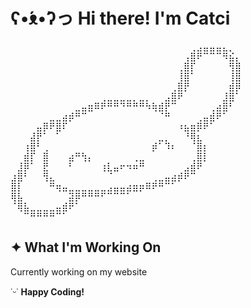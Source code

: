 # ʕ•́ᴥ•̀ʔっ Hi there! I'm **Catci**
<pre>
⠀⠀⠀⠀⠀⠀⠀⠀⠀⠀⠀⠀⠀⠀⠀⠀⠀⠀⠀⠀⠀⠀⠀⠀⠀⠀⠀⠀⢀⣠⣤⣤⣤⣄⡀⠀
⠀⠀⠀⠀⠀⠀⠀⠀⠀⠀⠀⠀⠀⠀⠀⠀⠀⠀⠀⠀⠀⠀⠀⠀⠀⠀⠀⢠⣿⠟⠉⠉⠉⠻⣮⡄
⠀⠀⠀⠀⠀⠀⠀⠀⠀⠀⠀⠀⠀⠀⠀⠀⠀⠀⠀⠀⠀⠀⠀⠀⠀⠀⢀⣿⡏⠀⠀⠀⠀⠀⢻⣿
⠀⠀⠀⠀⠀⠀⠀⠀⠀⠀⠀⠀⠀⠀⠀⠀⠀⠀⠀⠀⠀⠀⠀⠀⠀⠀⢸⣿⠁⠀⠀⠀⠀⠀⢸⣿
⠀⠀⠀⠀⠀⠀⠀⠀⠀⠀⠀⠀⠀⠀⠀⠀⠀⠀⠀⠀⠀⠀⠀⠀⠀⢀⣿⡟⠀⠀⠀⠀⠀⠀⣾⡿
⠀⠀⠀⠀⠀⠀⠀⠀⠀⠀⠀⠀⠀⠀⢀⣀⣀⣀⣀⡀⣀⡀⠀⠀⣠⣿⠟⠀⠀⠀⠀⠀⠀⣸⣿⠁
⠀⠀⠀⠀⠀⠀⠀⠀⠀⠀⣀⣤⣶⠿⠟⠛⠛⠙⠛⠛⠛⠳⢷⣾⡟⠉⠀⠀⠀⠀⠀⢀⣴⣿⠃⠀
⠀⠀⠀⠀⠀⠀⣀⣀⣴⡾⠛⠉⠀⠀⠀⠀⠀⠀⠀⠀⠀⠀⠀⠈⠛⠀⠀⠀⠀⢀⣤⣾⠟⠁⠀⠀
⠀⠀⠀⠀⣤⡿⠟⣿⠏⠀⠀⠀⠀⠀⠀⠀⠀⠀⠀⠀⠀⠀⠀⠀⠀⠀⠰⣦⣶⡿⠟⠁⠀⠀⠀⠀
⠀⠀⠀⣼⡟⠁⠀⠁⠀⠀⠀⠀⠀⠀⠀⠀⠀⠀⠀⠀⠀⠀⠀⣀⡀⠀⠀⠘⢿⣆⠀⠀⠀⠀⠀⠀
⠀⠀⢰⣿⠃⢀⠀⠀⠀⠀⠀⠀⠀⠀⠀⠀⠀⠀⠀⠀⠀⠀⡾⠁⠹⠆⠀⠀⠈⣿⡆⠀⠀⠀⠀⠀
⠀⠀⣾⡏⠀⣿⠀⠀⠀⣴⠛⢳⡄⠀⠀⠀⠀⠀⠀⢀⣀⠀⠀⠀⠀⠀⠀⠀⢀⣿⡇⠀⠀⠀⠀⠀
⠀⣸⡿⠁⠀⣟⠀⠀⠀⠃⠀⠀⠀⠀⢰⣇⣤⠖⠲⠶⠛⠀⠀⠀⠀⠀⠀⣠⣾⠟⠀⠀⠀⠀⠀⠀
⣰⣿⠃⠀⠀⢻⣄⠀⠀⠀⠀⠀⠀⠀⠀⠈⠀⠀⠀⠀⠀⠀⢀⣀⣤⣴⡾⠟⠉⠀⠀⠀⠀⠀⠀⠀
⣿⡇⠀⠀⠀⠀⠛⢶⣤⣀⣀⣀⣀⣀⣀⣠⣤⣤⣴⣶⡶⠿⠟⠛⠉⠁⠀⠀⠀⠀⠀⠀⠀⠀⠀⠀
⢿⣧⠀⠀⠀⠀⠀⠀⠀⣽⡿⠛⠛⠛⠋⠉⠉⠉⠁⠀⠀⠀⠀⠀⠀⠀⠀⠀⠀⠀⠀⠀⠀⠀⠀⠀
⠈⢿⣧⣀⣀⣀⣀⣤⣾⠟⠁⠀⠀⠀⠀⠀⠀⠀⠀⠀⠀⠀⠀⠀⠀⠀⠀⠀⠀⠀⠀⠀⠀⠀⠀⠀
⠀⠀⠉⠛⠛⠛⠛⠉⠁⠀⠀⠀⠀⠀⠀⠀⠀⠀⠀⠀⠀⠀⠀⠀⠀⠀⠀⠀⠀⠀⠀⠀⠀⠀⠀⠀
</pre>
  
## ✦ What I'm Working On

Currently working on my website

˙ᵕ˙ **Happy Coding!**
